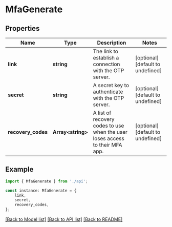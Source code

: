 # MfaGenerate


## Properties

Name | Type | Description | Notes
------------ | ------------- | ------------- | -------------
**link** | **string** | The link to establish a connection with the OTP server. | [optional] [default to undefined]
**secret** | **string** | A secret key to authenticate with the OTP server. | [optional] [default to undefined]
**recovery_codes** | **Array&lt;string&gt;** | A list of recovery codes to use when the user loses access to their MFA app. | [optional] [default to undefined]

## Example

```typescript
import { MfaGenerate } from './api';

const instance: MfaGenerate = {
    link,
    secret,
    recovery_codes,
};
```

[[Back to Model list]](../README.md#documentation-for-models) [[Back to API list]](../README.md#documentation-for-api-endpoints) [[Back to README]](../README.md)
